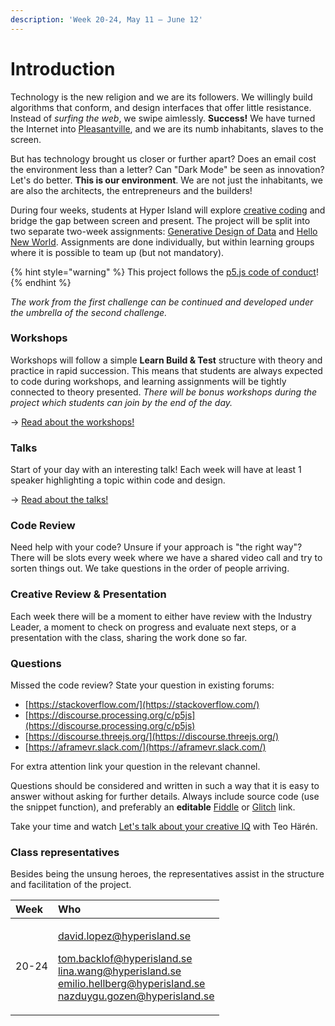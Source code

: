```yaml
---
description: 'Week 20-24, May 11 — June 12'
---
```


# Introduction

Technology is the new religion and we are its followers. We willingly build algorithms that conform, and design interfaces that offer little resistance. Instead of _surfing the web_, we swipe aimlessly. **Success!** We have turned the Internet into [Pleasantville](https://www.youtube.com/watch?v=v9EHRObUQqY), and we are its numb inhabitants, slaves to the screen.

But has technology brought us closer or further apart? Does an email cost the environment less than a letter? Can "Dark Mode" be seen as innovation? Let's do better. **This is our environment**. We are not just the inhabitants, we are also the architects, the entrepreneurs and the builders!

During four weeks, students at Hyper Island will explore [creative coding](https://www.arts.ac.uk/study-at-ual/short-courses/stories/how-to-start-creative-coding) and bridge the gap between screen and present. The project will be split into two separate two-week assignments: [Generative Design of Data](brief/generative-design-of-data.md) and [Hello New World](brief/hello-new-world.md). Assignments are done individually, but within learning groups where it is possible to team up \(but not mandatory\).

{% hint style="warning" %}
This project follows the [p5.js code of conduct](https://github.com/processing/p5.js/blob/master/CODE_OF_CONDUCT.md)!
{% endhint %}

_The work from the first challenge can be continued and developed under the umbrella of the second challenge._

### Workshops

Workshops will follow a simple **Learn Build & Test** structure with theory and practice in rapid succession. This means that students are always expected to code during workshops, and learning assignments will be tightly connected to theory presented. _There will be bonus workshops during the project which students can join by the end of the day._

→ [Read about the workshops!](info/workshops.md)

### Talks

Start of your day with an interesting talk! Each week will have at least 1 speaker highlighting a topic within code and design.

→ [Read about the talks!](info/talks.md)

### Code Review

Need help with your code? Unsure if your approach is "the right way"? There will be slots every week where we have a shared video call and try to sorten things out. We take questions in the order of people arriving.

### Creative Review & Presentation

Each week there will be a moment to either have review with the Industry Leader, a moment to check on progress and evaluate next steps, or a presentation with the class, sharing the work done so far.

### Questions

Missed the code review? State your question in existing forums:

* [https://stackoverflow.com/](https://stackoverflow.com/)
* [https://discourse.processing.org/c/p5js](https://discourse.processing.org/c/p5js)
* [https://discourse.threejs.org/](https://discourse.threejs.org/)
* [https://aframevr.slack.com/](https://aframevr.slack.com/)

For extra attention link your question in the relevant channel.

Questions should be considered and written in such a way that it is easy to answer without asking for further details. Always include source code \(use the snippet function\), and preferably an **editable** [Fiddle](https://jsfiddle.net/) or [Glitch](http://glitch.com/) link.

Take your time and watch [Let's talk about your creative IQ](https://www.youtube.com/watch?v=GdsAcNKD9i0&list=PLfJZEI22FEjSXWzbxRfaueY71jiPuFH4V&index=96) with Teo Härén.

### Class representatives

Besides being the unsung heroes, the representatives assist in the structure and facilitation of the project.

<table>
  <thead>
    <tr>
      <th style="text-align:left">Week</th>
      <th style="text-align:left">Who</th>
    </tr>
  </thead>
  <tbody>
    <tr>
      <td style="text-align:left">20-24</td>
      <td style="text-align:left">
        <p><a href="mailto:david.lopez@hyperisland.se">david.lopez@hyperisland.se</a>
        </p>
        <p><a href="mailto:tom.backlof@hyperisland.se">tom.backlof@hyperisland.se</a>
          <br
          /><a href="mailto:lina.wang@hyperisland.se">lina.wang@hyperisland.se</a>
          <br
          /><a href="mailto:emilio.hellberg@hyperisland.se">emilio.hellberg@hyperisland.se</a>
          <br
          /><a href="mailto:nazduygu_gozen@hyperisland.se">nazduygu.gozen@hyperisland.se</a>
        </p>
      </td>
    </tr>
  </tbody>
</table>